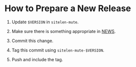 How to Prepare a New Release
============================

1. Update `$VERSION` in `sitelen-mute`.

1. Make sure there is something appropriate in [NEWS](NEWS.md).

2. Commit this change.

3. Tag this commit using `sitelen-mute-$VERSION`.

4. Push and include the tag.
